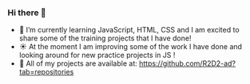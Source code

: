 ### Hi there 👋

- 🌱 I’m currently learning JavaScript, HTML, CSS and I am excited to share some of the training projects that I have done!
- :sunny: At the moment I am improving some of the work I have done and looking around for new practice projects in JS !
- :raising_hand: All of my projects are available at: https://github.com/R2D2-ad?tab=repositories

<!--
**R2D2-ad/R2D2-ad** is a ✨ _special_ ✨ repository because its `README.md` (this file) appears on your GitHub profile.

Here are some ideas to get you started:

- 🔭 I’m currently working on ...
- 🌱 I’m currently learning JavaScript, HTML, CSS and I am exited to share some practice work that I have done
- 👯 I’m looking to collaborate on ...
- 🤔 I’m looking for help with ...
- 💬 Ask me about ...
- 📫 How to reach me: ...
- 😄 Pronouns: ...
- ⚡ Fun fact: ...
-->
